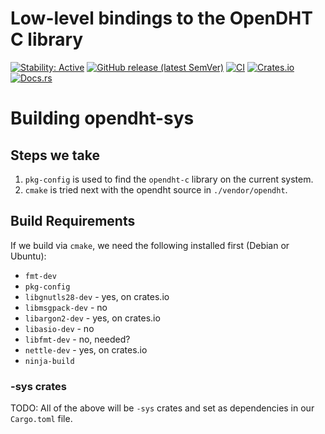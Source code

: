 # Low-level bindings to the OpenDHT C library

[![Stability: Active](https://masterminds.github.io/stability/active.svg)](https://masterminds.github.io/stability/active.html)
[![GitHub release (latest SemVer)](https://img.shields.io/github/v/release/sentrypeer/opendht-sys?sort=semver)](https://github.com/SentryPeer/opendht-sys/releases)
[![CI](https://github.com/SentryPeer/opendht-sys/actions/workflows/ci.yml/badge.svg)](https://github.com/SentryPeer/opendht-sys/actions/workflows/ci.yml)
[![Crates.io](https://img.shields.io/crates/v/opendht-sys)](https://crates.io/crates/opendht-sys)
[![Docs.rs](https://docs.rs/opendht-sys/badge.svg)](https://docs.rs/opendht-sys)

# Building opendht-sys

## Steps we take

1. `pkg-config` is used to find the `opendht-c` library on the current system.
2. `cmake` is tried next with the opendht source in `./vendor/opendht`.

## Build Requirements

If we build via `cmake`, we need the following installed first (Debian or Ubuntu):

* `fmt-dev`
* `pkg-config` 
* `libgnutls28-dev` - yes, on crates.io
* `libmsgpack-dev`  - no
* `libargon2-dev`   - yes, on crates.io
* `libasio-dev`     - no
* `libfmt-dev`      - no, needed?
* `nettle-dev`      - yes, on crates.io
* `ninja-build` 

### -sys crates

TODO: All of the above will be `-sys` crates and set as dependencies in our `Cargo.toml` file.

